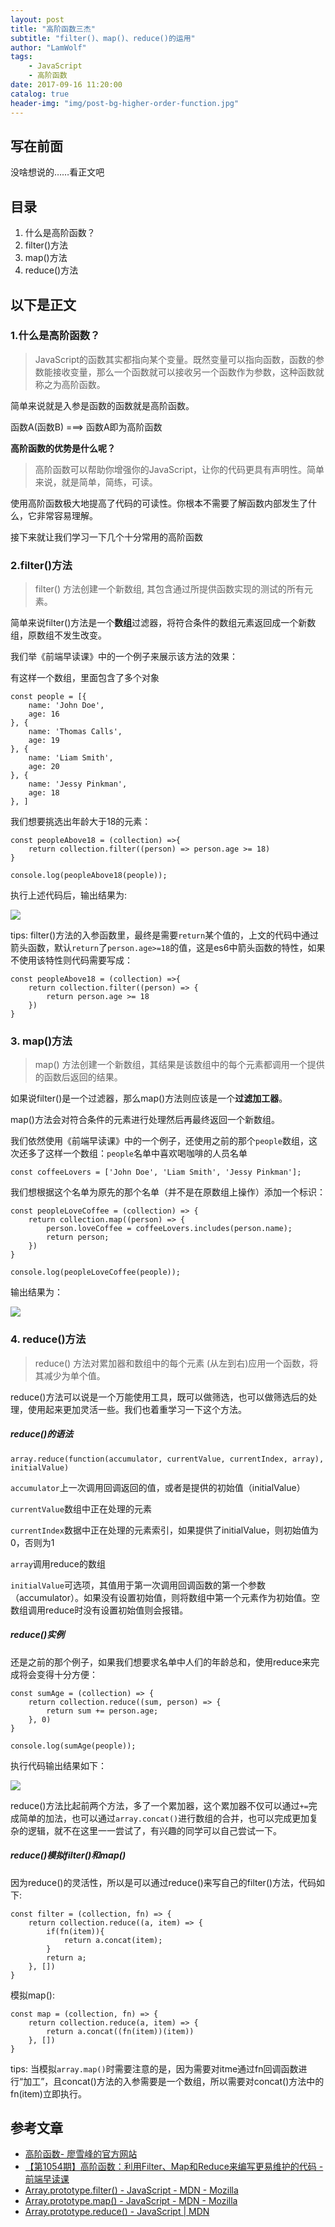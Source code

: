 ```yaml
---
layout: post
title: "高阶函数三杰"
subtitle: "filter()、map()、reduce()的运用"
author: "LamWolf"
tags: 
    - JavaScript
    - 高阶函数
date: 2017-09-16 11:20:00
catalog: true
header-img: "img/post-bg-higher-order-function.jpg"
---
```




## 写在前面

没啥想说的……看正文吧

## 目录

1. 什么是高阶函数？
2. filter()方法
3. map()方法
4. reduce()方法


## 以下是正文

### 1.什么是高阶函数？

> JavaScript的函数其实都指向某个变量。既然变量可以指向函数，函数的参数能接收变量，那么一个函数就可以接收另一个函数作为参数，这种函数就称之为高阶函数。

简单来说就是入参是函数的函数就是高阶函数。

函数A(函数B)    ===>  函数A即为高阶函数

**高阶函数的优势是什么呢？**

>高阶函数可以帮助你增强你的JavaScript，让你的代码更具有声明性。简单来说，就是简单，简练，可读。

使用高阶函数极大地提高了代码的可读性。你根本不需要了解函数内部发生了什么，它非常容易理解。

接下来就让我们学习一下几个十分常用的高阶函数

### 2.filter()方法

>filter() 方法创建一个新数组, 其包含通过所提供函数实现的测试的所有元素。 

简单来说filter()方法是一个**数组**过滤器，将符合条件的数组元素返回成一个新数组，原数组不发生改变。

我们举《前端早读课》中的一个例子来展示该方法的效果：

有这样一个数组，里面包含了多个对象

```
const people = [{
	name: 'John Doe',
	age: 16
}, {
	name: 'Thomas Calls',
	age: 19
}, {
	name: 'Liam Smith',
	age: 20
}, {
	name: 'Jessy Pinkman',
	age: 18
}, ]
```

我们想要挑选出年龄大于18的元素：

```
const peopleAbove18 = (collection) =>{
	return collection.filter((person) => person.age >= 18)
}

console.log(peopleAbove18(people));
```

执行上述代码后，输出结果为:

![](http://otf6ajw74.bkt.clouddn.com/HigherFilter.png)

tips: filter()方法的入参函数里，最终是需要`return`某个值的，上文的代码中通过箭头函数，默认`return`了`person.age>=18`的值，这是es6中箭头函数的特性，如果不使用该特性则代码需要写成：

```
const peopleAbove18 = (collection) =>{
	return collection.filter((person) => {
		return person.age >= 18
	})
}
```

### 3. map()方法

>map() 方法创建一个新数组，其结果是该数组中的每个元素都调用一个提供的函数后返回的结果。

如果说filter()是一个过滤器，那么map()方法则应该是一个**过滤加工器**。

map()方法会对符合条件的元素进行处理然后再最终返回一个新数组。

我们依然使用《前端早读课》中的一个例子，还使用之前的那个`people`数组，这次还多了这样一个数组：`people`名单中喜欢喝咖啡的人员名单

```
const coffeeLovers = ['John Doe', 'Liam Smith', 'Jessy Pinkman'];
```

我们想根据这个名单为原先的那个名单（并不是在原数组上操作）添加一个标识：

```
const peopleLoveCoffee = (collection) => {
	return collection.map((person) => {
		person.loveCoffee = coffeeLovers.includes(person.name);
		return person;
	})
}

console.log(peopleLoveCoffee(people));
```

输出结果为：

![](http://otf6ajw74.bkt.clouddn.com/HigherMapRes.png)

### 4. reduce()方法

>reduce() 方法对累加器和数组中的每个元素 (从左到右)应用一个函数，将其减少为单个值。

reduce()方法可以说是一个万能使用工具，既可以做筛选，也可以做筛选后的处理，使用起来更加灵活一些。我们也着重学习一下这个方法。

##### reduce()的语法

`array.reduce(function(accumulator, currentValue, currentIndex, array), initialValue)`

`accumulator`上一次调用回调返回的值，或者是提供的初始值（initialValue）

`currentValue`数组中正在处理的元素

`currentIndex`数据中正在处理的元素索引，如果提供了initialValue，则初始值为0，否则为1

`array`调用reduce的数组

`initialValue`可选项，其值用于第一次调用回调函数的第一个参数（accumulator）。如果没有设置初始值，则将数组中第一个元素作为初始值。空数组调用reduce时没有设置初始值则会报错。

##### reduce()实例

还是之前的那个例子，如果我们想要求名单中人们的年龄总和，使用reduce来完成将会变得十分方便：

```
const sumAge = (collection) => {
	return collection.reduce((sum, person) => {
		return sum += person.age;
	}, 0)
}

console.log(sumAge(people));
```

执行代码输出结果如下：

![](http://otf6ajw74.bkt.clouddn.com/HigherReduceRes.png)

reduce()方法比起前两个方法，多了一个累加器，这个累加器不仅可以通过`+=`完成简单的加法，也可以通过`array.concat()`进行数组的合并，也可以完成更加复杂的逻辑，就不在这里一一尝试了，有兴趣的同学可以自己尝试一下。

##### reduce()模拟filter()和map()

因为reduce()的灵活性，所以是可以通过reduce()来写自己的filter()方法，代码如下:

```
const filter = (collection, fn) => {
	return collection.reduce((a, item) => {
		if(fn(item)){
			return a.concat(item);
		}
		return a;
	}, [])
}
```

模拟map():

```
const map = (collection, fn) => {
	return collection.reduce(a, item) => {
		return a.concat((fn(item))(item))
	}, [])
}
```

tips: 当模拟`array.map()`时需要注意的是，因为需要对itme通过fn回调函数进行“加工”，且concat()方法的入参需要是一个数组，所以需要对concat()方法中的fn(item)立即执行。

## 参考文章

* [高阶函数- 廖雪峰的官方网站](https://www.liaoxuefeng.com/wiki/001434446689867b27157e896e74d51a89c25cc8b43bdb3000/001434499355829ead974e550644e2ebd9fd8bb1b0dd721000)
* [【第1054期】高阶函数：利用Filter、Map和Reduce来编写更易维护的代码 - 前端早读课](https://mp.weixin.qq.com/s?__biz=MjM5MTA1MjAxMQ==&mid=2651226957&idx=1&sn=67c96b66ddd93656a98f67c66b185aaf&chksm=bd495ac98a3ed3dfd0e13460e586841535ecf35d9929e8c7b64abb8d2be415f570dd5a76b596&mpshare=1&scene=1&srcid=0915VD8nCIdjsY2EMSzVKtnw&key=e265549782a61304d0ba557a3af4f9d87b6627fe8ab6fb935340de1496fd18cdee248e8e8dc701fd73e1275f3518c8ff2e5f7ff484af2932c5a8c30645575c475449598495d5e7a83d73337e0d0b2abb&ascene=0&uin=Mjg3NzExNzMwMg%3D%3D&devicetype=iMac+MacBookPro14%2C1+OSX+OSX+10.12.5+build(16F2073)&version=12020810&nettype=WIFI&fontScale=100&pass_ticket=muMm3UdVz1qUrogXWkMnfiYGTn8UaexB1iPYgQfkN4HDrKrxAPPezMeF8nCgGqMT)
* [Array.prototype.filter() - JavaScript - MDN - Mozilla](https://developer.mozilla.org/zh-CN/docs/Web/JavaScript/Reference/Global_Objects/Array/filter)
* [Array.prototype.map() - JavaScript - MDN - Mozilla](https://developer.mozilla.org/zh-CN/docs/Web/JavaScript/Reference/Global_Objects/Array/map)
* [Array.prototype.reduce() - JavaScript \| MDN](https://developer.mozilla.org/zh-CN/docs/Web/JavaScript/Reference/Global_Objects/Array/Reduce)